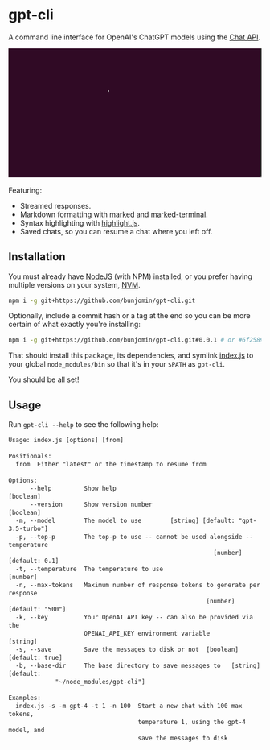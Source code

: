 # gpt-cli

A command line interface for OpenAI's ChatGPT models using the [Chat API](https://platform.openai.com/docs/api-reference/chat).

![preview](./preview.gif)

Featuring:
- Streamed responses.
- Markdown formatting with [marked](https://www.npmjs.com/package/marked) and [marked-terminal](https://www.npmjs.com/package/marked-terminal).
- Syntax highlighting with [highlight.js](https://www.npmjs.com/package/highlight.js).
- Saved chats, so you can resume a chat where you left off.

## Installation

You must already have [NodeJS](https://nodejs.org/en/download) (with NPM) installed, or you prefer having multiple versions on your system, [NVM](https://github.com/nvm-sh/nvm).

```sh
npm i -g git+https://github.com/bunjomin/gpt-cli.git
```

Optionally, include a commit hash or a tag at the end so you can be more certain of what exactly you're installing:

```sh
npm i -g git+https://github.com/bunjomin/gpt-cli.git#0.0.1 # or #6f2589b
```

That should install this package, its dependencies, and symlink [index.js](./index.js) to your global `node_modules/bin` so that it's in your `$PATH` as `gpt-cli`.

You should be all set!

## Usage

Run `gpt-cli --help` to see the following help:

```plaintext
Usage: index.js [options] [from]

Positionals:
  from  Either "latest" or the timestamp to resume from

Options:
      --help         Show help                                         [boolean]
      --version      Show version number                               [boolean]
  -m, --model        The model to use        [string] [default: "gpt-3.5-turbo"]
  -p, --top-p        The top-p to use -- cannot be used alongside --temperature
                                                         [number] [default: 0.1]
  -t, --temperature  The temperature to use                             [number]
  -n, --max-tokens   Maximum number of response tokens to generate per response
                                                       [number] [default: "500"]
  -k, --key          Your OpenAI API key -- can also be provided via the
                     OPENAI_API_KEY environment variable                [string]
  -s, --save         Save the messages to disk or not  [boolean] [default: true]
  -b, --base-dir     The base directory to save messages to   [string] [default:
             "~/node_modules/gpt-cli"]

Examples:
  index.js -s -m gpt-4 -t 1 -n 100  Start a new chat with 100 max tokens,
                                    temperature 1, using the gpt-4 model, and
                                    save the messages to disk
```
